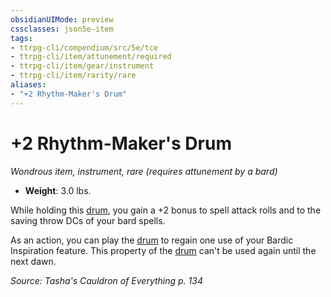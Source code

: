 ```yaml
---
obsidianUIMode: preview
cssclasses: json5e-item
tags:
- ttrpg-cli/compendium/src/5e/tce
- ttrpg-cli/item/attunement/required
- ttrpg-cli/item/gear/instrument
- ttrpg-cli/item/rarity/rare
aliases: 
- "+2 Rhythm-Maker's Drum"
---
```

# +2 Rhythm-Maker's Drum
*Wondrous item, instrument, rare (requires attunement by a bard)*  


- **Weight**: 3.0 lbs.

While holding this [drum](/3-Mechanics/CLI/Compendium/items/drum.md), you gain a +2 bonus to spell attack rolls and to the saving throw DCs of your bard spells.

As an action, you can play the [drum](/3-Mechanics/CLI/Compendium/items/drum.md) to regain one use of your Bardic Inspiration feature. This property of the [drum](/3-Mechanics/CLI/Compendium/items/drum.md) can't be used again until the next dawn.

*Source: Tasha's Cauldron of Everything p. 134*